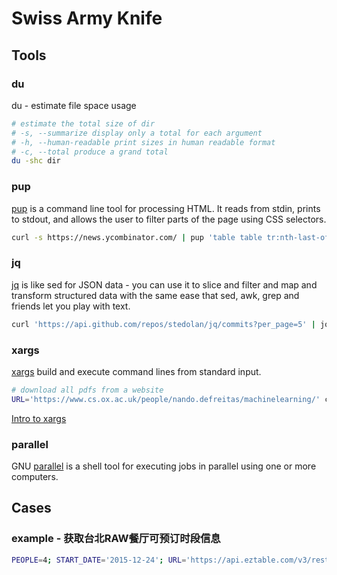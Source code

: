 # Swiss Army Knife

## Tools

### du

du - estimate file space usage

```zsh
# estimate the total size of dir
# -s, --summarize display only a total for each argument
# -h, --human-readable print sizes in human readable format
# -c, --total produce a grand total
du -shc dir
```

### pup

[pup](https://github.com/EricChiang/pup) is a command line tool for processing HTML. It reads from stdin, prints to stdout, and allows the user to filter parts of the page using CSS selectors.

```zsh
curl -s https://news.ycombinator.com/ | pup 'table table tr:nth-last-of-type(n+2) td.title a'
```

### jq

[jq](https://stedolan.github.io/jq/) is like sed for JSON data - you can use it to slice and filter and map and transform structured data with the same ease that sed, awk, grep and friends let you play with text.

```zsh
curl 'https://api.github.com/repos/stedolan/jq/commits?per_page=5' | jq '.[0] | {message: .commit.message, name: .commit.committer.name}'
```

### xargs

[xargs](http://linux.die.net/man/1/xargs) build and execute command lines from standard input.

```zsh
# download all pdfs from a website
URL='https://www.cs.ox.ac.uk/people/nando.defreitas/machinelearning/' curl -s $URL | pup 'a attr{href}' | grep pdf | xargs -I {} wget $URL{}
```

[Intro to xargs](https://www.youtube.com/watch?v=8kAB_VgokMY)

### parallel

GNU [parallel](https://www.gnu.org/software/parallel/) is a shell tool for executing jobs in parallel using one or more computers.


## Cases

### example - 获取台北RAW餐厅可预订时段信息

```zsh
PEOPLE=4; START_DATE='2015-12-24'; URL='https://api.eztable.com/v3/restaurants/2128/quotas?date=%s&people=%s&premium=true\n'; seq 0 10 | xargs -I {} date -d $START_DATE" {} days" +%Y-%m-%d | xargs -I {} printf $URL {} $PEOPLE | parallel "curl -s {} | jq '.premium_quotas[] | select(.availability==true) | {datetime: .datetime, purchase_link: .purchase_link}'"
```